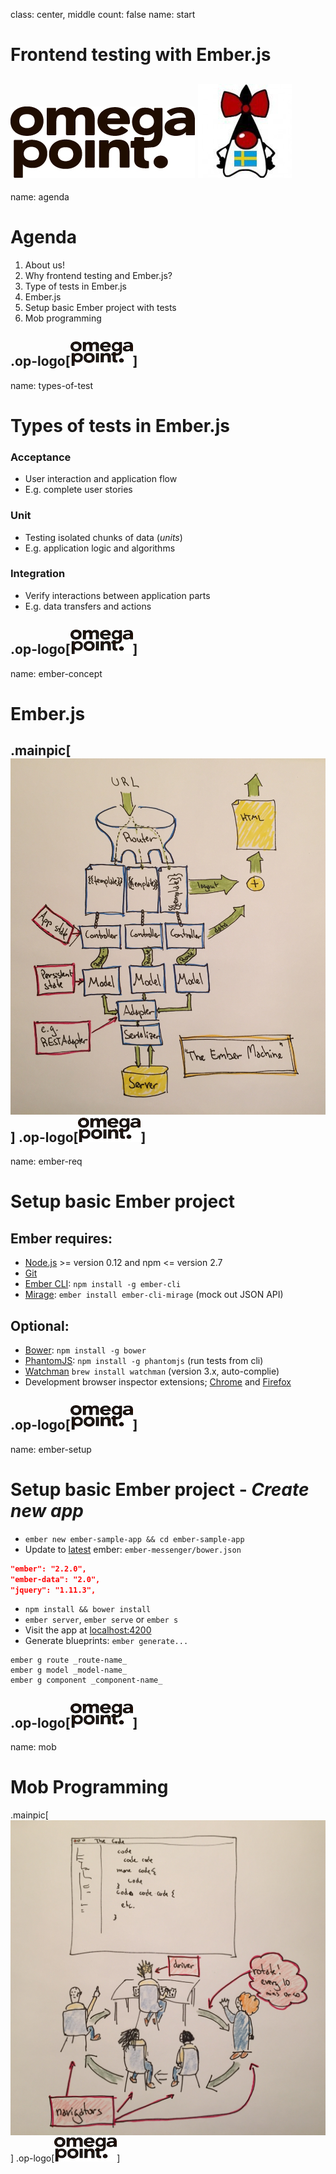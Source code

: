class: center, middle
count: false
name: start
# Frontend testing with Ember.js
![omegapoint logo](images/OPblack.jpg)
![duechess sweden](images/duechess_swe.jpeg)
---

name: agenda
# Agenda

1. About us!
2. Why frontend testing and Ember.js?
3. Type of tests in Ember.js
4. Ember.js
5. Setup basic Ember project with tests
6. Mob programming

.op-logo[![omegapoint logo](images/OPblack-sm.jpg)]
---

name: types-of-test
# Types of tests in Ember.js
### Acceptance
- User interaction and application flow
- E.g. complete user stories

### Unit
- Testing isolated chunks of data (_units_)
- E.g. application logic and algorithms

### Integration
- Verify interactions between application parts
- E.g. data transfers and actions

.op-logo[![omegapoint logo](images/OPblack-sm.jpg)]
---

name: ember-concept
# Ember.js

.mainpic[![Ember.js concepts](images/ember.jpg)]
.op-logo[![omegapoint logo](images/OPblack-sm.jpg)]
---

name: ember-req
# Setup basic Ember project
## Ember requires:
- [Node.js](http://nodejs.org/) >= version 0.12 and npm <= version 2.7
- [Git](https://git-scm.com/book/en/v2/Getting-Started-Installing-Git)
- [Ember CLI](http://ember-cli.com/): `npm install -g ember-cli`
- [Mirage](http://www.ember-cli-mirage.com/):  `ember install ember-cli-mirage` (mock out JSON API)

## Optional:
- [Bower](http://bower.io/): `npm install -g bower`
- [PhantomJS](http://phantomjs.org/):  `npm install -g phantomjs` (run tests from cli)
- [Watchman](https://facebook.github.io/watchman/) `brew install watchman`  (version 3.x, auto-complie)
- Development browser inspector extensions; [Chrome](https://chrome.google.com/webstore/detail/ember-inspector/bmdblncegkenkacieihfhpjfppoconhi)
and [Firefox](https://addons.mozilla.org/en-US/firefox/addon/ember-inspector/)

.op-logo[![omegapoint logo](images/OPblack-sm.jpg)]
---

name: ember-setup
# Setup basic Ember project - _Create new app_
- `ember new ember-sample-app && cd ember-sample-app`
- Update to [latest](http://emberjs.com/builds/) ember: `ember-messenger/bower.json`
```json
"ember": "2.2.0",
"ember-data": "2.0",
"jquery": "1.11.3",
```
- `npm install && bower install`
- `ember server`, `ember serve` or `ember s`
- Visit the app at [localhost:4200](http://localhost:4200)
- Generate blueprints: `ember generate...`
```terminal
ember g route _route-name_
ember g model _model-name_
ember g component _component-name_
```

.op-logo[![omegapoint logo](images/OPblack-sm.jpg)]
---

name: mob
# Mob Programming

.mainpic[![mob programming](images/mob_programming.jpg)]
.op-logo[![omegapoint logo](images/OPblack-sm.jpg)]
